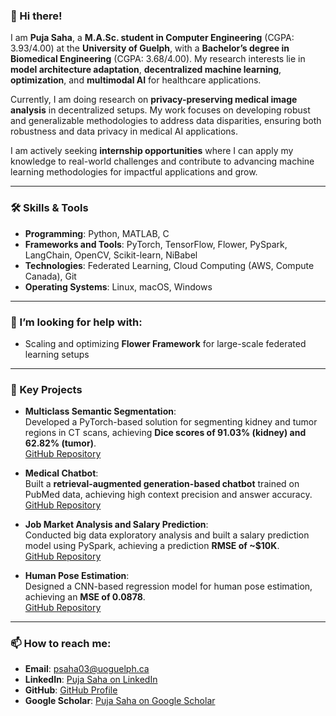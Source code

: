 ### 👋 Hi there!  

I am **Puja Saha**, a **M.A.Sc. student in Computer Engineering** (CGPA: 3.93/4.00) at the **University of Guelph**, with a **Bachelor’s degree in Biomedical Engineering** (CGPA: 3.68/4.00). My research interests lie in **model architecture adaptation**, **decentralized machine learning**, **optimization**, and **multimodal AI** for healthcare applications.  

Currently, I am doing research on **privacy-preserving medical image analysis** in decentralized setups. My work focuses on developing robust and generalizable methodologies to address data disparities, ensuring both robustness and data privacy in medical AI applications.  

I am actively seeking **internship opportunities** where I can apply my knowledge to real-world challenges and contribute to advancing machine learning methodologies for impactful applications and grow. 

---

### 🛠️ Skills & Tools

- **Programming**: Python, MATLAB, C  
- **Frameworks and Tools**: PyTorch, TensorFlow, Flower, PySpark, LangChain, OpenCV, Scikit-learn, NiBabel  
- **Technologies**: Federated Learning, Cloud Computing (AWS, Compute Canada), Git  
- **Operating Systems**: Linux, macOS, Windows  

---

### 🤔 I’m looking for help with:  
- Scaling and optimizing **Flower Framework** for large-scale federated learning setups  

---

### 🌟 Key Projects 

- **Multiclass Semantic Segmentation**:  
   Developed a PyTorch-based solution for segmenting kidney and tumor regions in CT scans, achieving **Dice scores of 91.03% (kidney) and 62.82% (tumor)**.  
   [GitHub Repository](https://github.com/puja-urmi/Multiclass-Semantic-Segmentation-PyTorch)  

- **Medical Chatbot**:  
   Built a **retrieval-augmented generation-based chatbot** trained on PubMed data, achieving high context precision and answer accuracy.  
   [GitHub Repository](https://github.com/puja-urmi/Medical-Chatbot-LLM-RAG)  

- **Job Market Analysis and Salary Prediction**:  
   Conducted big data exploratory analysis and built a salary prediction model using PySpark, achieving a prediction **RMSE of ~$10K**.  
   [GitHub Repository](https://github.com/puja-urmi/Job-Market-Analysis-PySpark)  

- **Human Pose Estimation**:  
   Designed a CNN-based regression model for human pose estimation, achieving an **MSE of 0.0878**.  
   [GitHub Repository](https://github.com/puja-urmi/Human-Pose-Estimation-PyTorch)  

---

### 📫 How to reach me:  

- **Email**: psaha03@uoguelph.ca  
- **LinkedIn**: [Puja Saha on LinkedIn](https://www.linkedin.com/in/puja-saha-9a274a15b/)  
- **GitHub**: [GitHub Profile](https://github.com/puja-urmi)  
- **Google Scholar**: [Puja Saha on Google Scholar](https://scholar.google.com/citations?user=74kQrh0AAAAJ&hl=en)  
